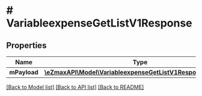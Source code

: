 # # VariableexpenseGetListV1Response

## Properties

Name | Type | Description | Notes
------------ | ------------- | ------------- | -------------
**mPayload** | [**\eZmaxAPI\Model\VariableexpenseGetListV1ResponseMPayload**](VariableexpenseGetListV1ResponseMPayload.md) |  |

[[Back to Model list]](../../README.md#models) [[Back to API list]](../../README.md#endpoints) [[Back to README]](../../README.md)
